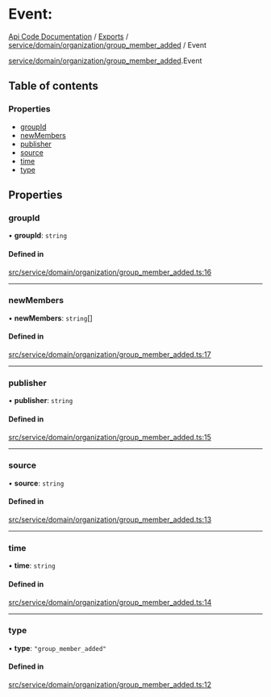 # Event: 
 
[Api Code Documentation](../README.md) / [Exports](../modules.md) / [service/domain/organization/group\_member\_added](../modules/service_domain_organization_group_member_added.md) / Event

[service/domain/organization/group_member_added](../modules/service_domain_organization_group_member_added.md).Event

## Table of contents

### Properties

- [groupId](service_domain_organization_group_member_added.Event.md#groupid)
- [newMembers](service_domain_organization_group_member_added.Event.md#newmembers)
- [publisher](service_domain_organization_group_member_added.Event.md#publisher)
- [source](service_domain_organization_group_member_added.Event.md#source)
- [time](service_domain_organization_group_member_added.Event.md#time)
- [type](service_domain_organization_group_member_added.Event.md#type)

## Properties

### groupId

• **groupId**: `string`

#### Defined in

[src/service/domain/organization/group_member_added.ts:16](https://github.com/openkfw/TruBudget/blob/b9aaff0/api/src/service/domain/organization/group_member_added.ts#L16)

___

### newMembers

• **newMembers**: `string`[]

#### Defined in

[src/service/domain/organization/group_member_added.ts:17](https://github.com/openkfw/TruBudget/blob/b9aaff0/api/src/service/domain/organization/group_member_added.ts#L17)

___

### publisher

• **publisher**: `string`

#### Defined in

[src/service/domain/organization/group_member_added.ts:15](https://github.com/openkfw/TruBudget/blob/b9aaff0/api/src/service/domain/organization/group_member_added.ts#L15)

___

### source

• **source**: `string`

#### Defined in

[src/service/domain/organization/group_member_added.ts:13](https://github.com/openkfw/TruBudget/blob/b9aaff0/api/src/service/domain/organization/group_member_added.ts#L13)

___

### time

• **time**: `string`

#### Defined in

[src/service/domain/organization/group_member_added.ts:14](https://github.com/openkfw/TruBudget/blob/b9aaff0/api/src/service/domain/organization/group_member_added.ts#L14)

___

### type

• **type**: ``"group_member_added"``

#### Defined in

[src/service/domain/organization/group_member_added.ts:12](https://github.com/openkfw/TruBudget/blob/b9aaff0/api/src/service/domain/organization/group_member_added.ts#L12)
